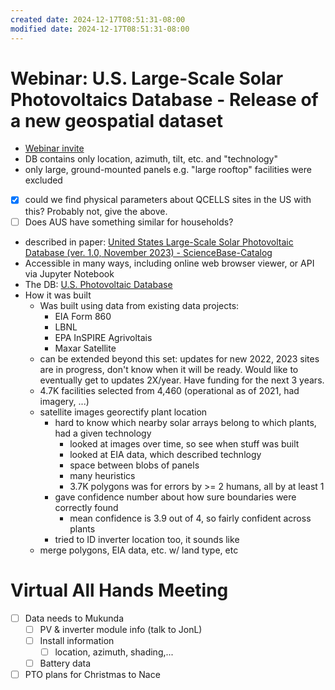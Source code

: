 ```yaml
---
created date: 2024-12-17T08:51:31-08:00
modified date: 2024-12-17T08:51:31-08:00
---
```

# Webinar: U.S. Large-Scale Solar Photovoltaics Database - Release of a new geospatial dataset
- [Webinar invite](https://mail.google.com/mail/u/0/#search/webinar/FMfcgzGwHftwtjcGcwzwwdrFnBbtPPDr)
- DB contains only location, azimuth, tilt, etc. and "technology" 
- only large, ground-mounted panels e.g. "large rooftop" facilities were excluded
- [x] could we find physical parameters about QCELLS sites in the US with this? Probably not, give the above.
- [ ] Does AUS have something similar for households?
- described in paper: [United States Large-Scale Solar Photovoltaic Database (ver. 1.0, November 2023) - ScienceBase-Catalog](https://www.sciencebase.gov/catalog/item/6442d8a2d34ee8d4ade8e6db)
- Accessible in many ways, including online web browser viewer, or API via Jupyter Notebook
- The DB: [U.S. Photovoltaic Database](https://eerscmap.usgs.gov/uspvdb/)
- How it was built
	- Was built using data from existing data projects: 
		- EIA Form 860
		- LBNL
		- EPA InSPIRE Agrivoltais
		- Maxar Satellite
	- can be extended beyond this set: updates for new 2022, 2023 sites are in progress, don't know when it will be ready. Would like to eventually get to updates 2X/year. Have funding for the next 3 years.
	- 4.7K facilities selected from 4,460 (operational as of 2021, had imagery, ...)
	- satellite images georectify plant location
		- hard to know which nearby solar arrays belong to which plants, had a given technology
			- looked at images over time, so see when stuff was built
			- looked at EIA data, which described technlogy
			- space between blobs of panels
			- many heuristics
			- 3.7K polygons was for errors by >= 2 humans, all by at least 1
		- gave confidence number about how sure boundaries were correctly found
			- mean confidence is 3.9 out of 4, so fairly confident across plants
		- tried to ID inverter location too, it sounds like
	- merge polygons, EIA data, etc. w/ land type, etc
#  Virtual All Hands Meeting
- [ ] Data needs to Mukunda
	- [ ] PV & inverter module info (talk to JonL)
	- [ ] Install information
		- [ ] location, azimuth, shading,...
	- [ ] Battery data
- [ ] PTO plans for Christmas to Nace